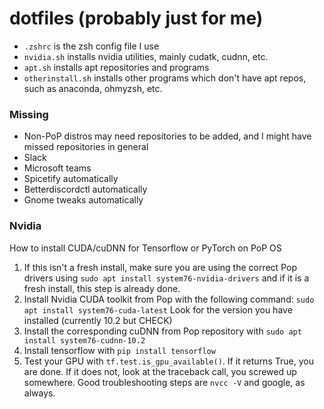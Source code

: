 # dotfiles (probably just for me)

- `.zshrc` is the zsh config file I use
- `nvidia.sh` installs nvidia utilities, mainly cudatk, cudnn, etc.
- `apt.sh` installs apt repositories and programs
- `otherinstall.sh` installs other programs which don't have apt repos, such as anaconda, ohmyzsh, etc.

### Missing
- Non-PoP distros may need repositories to be added, and I might have missed repositories in general
- Slack
- Microsoft teams
- Spicetify automatically
- Betterdiscordctl automatically
- Gnome tweaks automatically

### Nvidia
How to install CUDA/cuDNN for Tensorflow or PyTorch on PoP OS
1. If this isn't a fresh install, make sure you are using the correct Pop drivers using `sudo apt install system76-nvidia-drivers` and if it is a fresh install, this step is already done.
2. Install Nvidia CUDA toolkit from Pop with the following command: `sudo apt install system76-cuda-latest` Look for the version you have installed (currently 10.2 but CHECK)
3. Install the corresponding cuDNN from Pop repository with `sudo apt install system76-cudnn-10.2`
4. Install tensorflow with `pip install tensorflow`
5. Test your GPU with `tf.test.is_gpu_available()`. If it returns True, you are done. If it does not, look at the traceback call, you screwed up somewhere. Good troubleshooting steps are `nvcc -V` and google, as always.